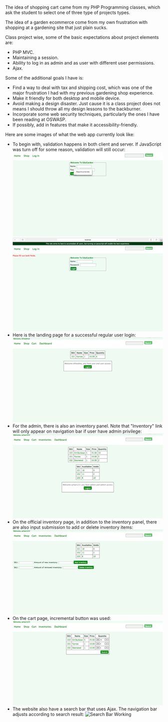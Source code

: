 The idea of shopping cart came from my PHP Programming classes, which ask the student to select one of three type of projects types.

The idea of a garden ecommerce come from my own frustration with shopping at a gardening site that just plain sucks.

Class project wise, some of the basic expectations about project elements are:
* PHP MVC.
* Maintaining a session.
* Ability to log in as admin and as user with different user permissions.
* Ajax.


Some of the additional goals I have is:
* Find a way to deal with tax and shipping cost, which was one of the major frustration I had with my previous gardening shop experience.  
* Make it friendly for both desktop and mobile device.
* Avoid making a design disaster. Just cause it is a class project does not means I should throw all my design lessons to the backburner.
* Incorporate some web security techniques, particularly the ones I have been reading at OSWASP.
* If possibly, add in features that make it accessibility-friendly.

Here are some images of what the web app currently look like:
* To begin with, validation happens in both client and server. If JavaScript was turn off for some reason, validation will still occur:
![Client Side Validation](https://github.com/amychan331/schoolProject-EduGarden/blob/master/image/sample/clientSideValidation.png)
![Server Side Validation](https://github.com/amychan331/schoolProject-EduGarden/blob/master/image/sample/serverSideValidation.png)
* Here is the landing page for a successful regular user login:
![Regular User Login](https://github.com/amychan331/schoolProject-EduGarden/blob/master/image/sample/regularLogin.png)
* For the admin, there is also an inventory panel. Note that "Inventory" link will only appear on navigation bar if user have admin privilege:
![Admin Login](https://github.com/amychan331/schoolProject-EduGarden/blob/master/image/sample/adminLogin.png)
* On the official inventory page, in addition to the inventory panel, there are also input submission to add or delete inventory items:
![Admin Inventory](https://github.com/amychan331/schoolProject-EduGarden/blob/master/image/sample/adminInventory.png)
* On the cart page, incremental button was used:
![Cart Page](https://github.com/amychan331/schoolProject-EduGarden/blob/master/image/sample/cart.png)
* The website also have a search bar that uses Ajax. The navigation bar adjusts according to search result:
![Search Bar Working](https://github.com/amychan331/schoolProject-EduGarden/blob/master/image/sample/ajaxSearcg.png)
